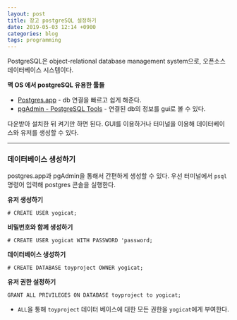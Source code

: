 ```yaml
---
layout: post
title: 장고 postgreSQL 설정하기
date: 2019-05-03 12:14 +0900
categories: blog
tags: programming
---
```


PostgreSQL은 object-relational database management system으로, 오픈소스 데이터베이스 시스템이다.

**맥 OS 에서 postgreSQL 유용한 툴들**

- [Postgres.app](https://postgresapp.com/) - db 연결을 빠르고 쉽게 해준다.
- [pgAdmin - PostgreSQL Tools](https://www.pgadmin.org/) -  연결된 db의 정보를 gui로 볼 수 있다.

다운받아 설치한 뒤 켜기만 하면 된다. GUI를 이용하거나 터미널을 이용해 데이터베이스와 유저를 생성할 수 있다.

---

### 데이터베이스 생성하기
postgres.app과 pgAdmin을 통해서 간편하게 생성할 수 있다.
우선 터미널에서  `psql`명령어 입력해 postgres 콘솔을 실행한다.

**유저 생성하기**

`# CREATE USER yogicat;`

**비밀번호와 함께 생성하기**

`# CREATE USER yogicat WITH PASSWORD 'password;`

**데이터베이스 생성하기**

`# CREATE DATABASE toyproject OWNER yogicat;`

**유저 권한 설정하기**

`GRANT ALL PRIVILEGES ON DATABASE toyproject to yogicat;`

  - `ALL`을 통해  `toyproject`  데이터 베이스에 대한 모든 권한을 `yogicat`에게 부여한다. 권한의 종류에는  SELECT, INSERT, UPDATE, DELETE, RULE, REFERENCES, TRIGGER, CREATE, TEMPORARY, EXECUTE, USAGE 가 있다.

### 장고에 PostgreSQL 설정하기

**필요한 패키지 설치하기**
- psycopg2

**settings.py에 db정보 입력하기**
```py
...
DATABASES = {
	'default': {
		'ENGINE': 'django.db.backends.postgresql',
        'NAME': 'toyproject',
        'USER': 'yogicat',
        'PASSWORD': 'password',
        'HOST': 'localhost',
        'PORT': '',
	}
}
```

이제 기존의 방법대로 `makemigrations`와 `migrate`를 통해 postgreSQL 로컬 데이터베이스와 연결할 수 있다. 작업전에 로컬 서버를 켜두는 것 잊지말기.
